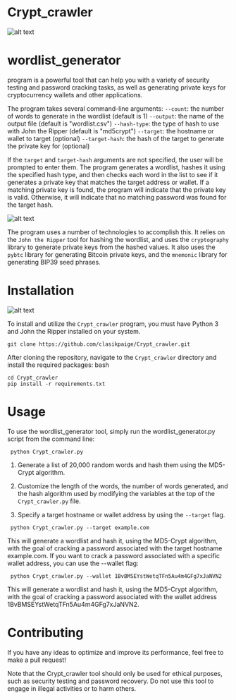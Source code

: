# Crypt_crawler
![alt text](https://www.dropbox.com/s/2jgjgzzl4b7m4gg/Photo%2014-05-2023%2C%2012%2001%2056%20PM.jpg?raw=1)

 

 # wordlist_generator 
 program is a powerful tool that can help you with a variety of security testing and password cracking tasks, as well as generating private keys for cryptocurrency wallets and other applications.

The program takes several command-line arguments:
`--count`: the number of words to generate in the wordlist (default is 1)
`--output`: the name of the output file (default is "wordlist.csv")
`--hash-type`: the type of hash to use with John the Ripper (default is "md5crypt")
`--target`: the hostname or wallet to target (optional)
`--target-hash`: the hash of the target to generate the private key for (optional)


If the `target` and `target-hash` arguments are not specified, the user will be prompted to enter them. The program generates a wordlist, hashes it using the specified hash type, and then checks each word in the list to see if it generates a private key that matches the target address or wallet. If a matching private key is found, the program will indicate that the private key is valid. Otherwise, it will indicate that no matching password was found for the target hash.





![alt text](https://www.dropbox.com/s/1x2avy6hc9qsned/Photo%2014-05-2023%2C%2011%2045%2049%20AM.jpg?raw=1)



The program uses a number of technologies to accomplish this. It relies on the `John the Ripper` tool for hashing the wordlist, and uses the `cryptography` library to generate private keys from the hashed values. It also uses the `pybtc` library for generating Bitcoin private keys, and the `mnemonic` library for generating BIP39 seed phrases.

# Installation

![alt text](https://www.dropbox.com/s/8t4cem1pmf3vmow/Photo%2014-05-2023%2C%2011%2048%2052%20AM.jpg?raw=1)

To install and utilize the `Crypt_crawler` program, you must have Python 3 and John the Ripper installed on your system.
```
git clone https://github.com/clasikpaige/Crypt_crawler.git
```
After cloning the repository, navigate to the `Crypt_crawler` directory and install the required packages:
bash
```
cd Crypt_crawler
pip install -r requirements.txt
```
# Usage

To use the wordlist_generator tool, simply run the wordlist_generator.py script from the command line:

```
 python Crypt_crawler.py
```
1. Generate a list of 20,000 random words and hash them using the MD5-Crypt algorithm. 

2. Customize the length of the words, the number of words generated, and the hash algorithm used by modifying the variables at the top of the `Crypt_crawler.py` file.

3. Specify a target hostname or wallet address by using the `--target` flag.

```
 python Crypt_crawler.py --target example.com
```
This will generate a wordlist and hash it, using the MD5-Crypt algorithm, with the goal of cracking a password associated with the target hostname example.com. If you want to crack a password associated with a specific wallet address, you can use the --wallet flag:

```
 python Crypt_crawler.py --wallet 1BvBMSEYstWetqTFn5Au4m4GFg7xJaNVN2
```
This will generate a wordlist and hash it, using the MD5-Crypt algorithm, with the goal of cracking a password associated with the wallet address 1BvBMSEYstWetqTFn5Au4m4GFg7xJaNVN2.

# Contributing

If you have any ideas to optimize and improve its performance, feel free to make a pull request!


Note that the Crypt_crawler tool should only be used for ethical purposes, such as security testing and password recovery. Do not use this tool to engage in illegal activities or to harm others.

